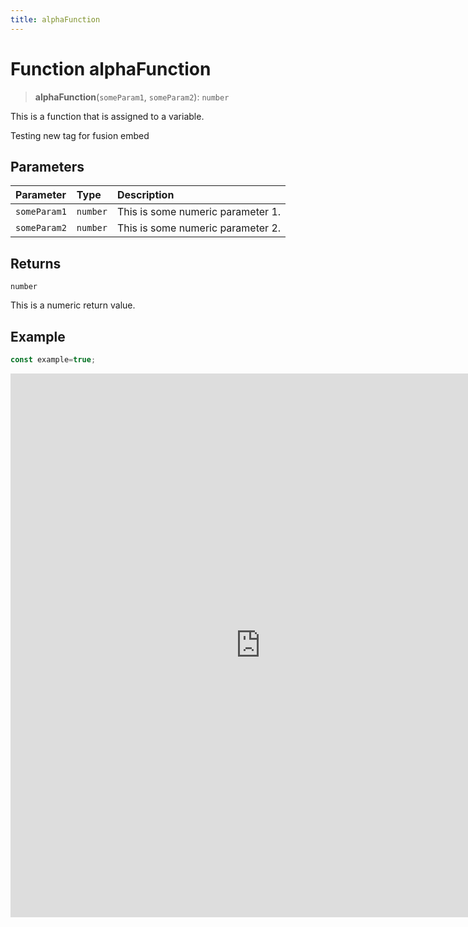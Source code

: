 ```yaml
---
title: alphaFunction
---
```


# Function alphaFunction <Badge type="alpha" text="Alpha" />

> **alphaFunction**(`someParam1`, `someParam2`): `number`

This is a function that is assigned to a variable.

Testing new tag for fusion embed

## Parameters

| Parameter | Type | Description |
| :------ | :------ | :------ |
| `someParam1` | `number` | This is some numeric parameter 1. |
| `someParam2` | `number` | This is some numeric parameter 2. |

## Returns

`number`

This is a numeric return value.

## Example

```ts
const example=true;
```

<iframe
src='https://csdk-playground.sisense.com/?example=charts%2Farea-chart&mode=docs'
width=800
height=870
style='border:none;'
/>
